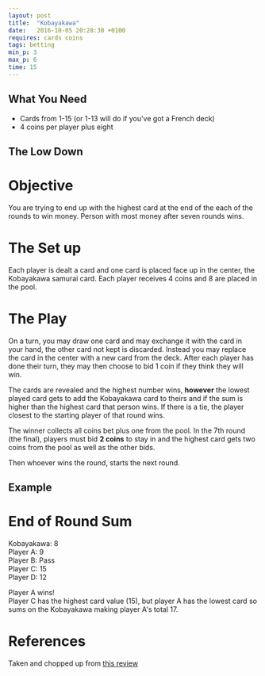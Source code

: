 ```yaml
---
layout: post
title:  "Kobayakawa"
date:   2016-10-05 20:28:30 +0100
requires: cards coins
tags: betting
min_p: 3
max_p: 6
time: 15
---
```


## What You Need  
- Cards from 1-15 (or 1-13 will do if you've got a French deck)
- 4 coins per player plus eight

## The Low Down  

# Objective  
You are trying to end up with the highest card at the end of the each of the rounds to win money. Person with most money after seven rounds wins.

# The Set up  
Each player is dealt a card and one card is placed face up in the center, the Kobayakawa samurai card. Each player receives 4 coins and 8 are placed in the pool.

# The Play  
On a turn, you may draw one card and may exchange it with the card in your hand, the other card not kept is discarded. Instead you may replace the card in the center with a new card from the deck. After each player has done their turn, they may then choose to bid 1 coin if they think they will win.

The cards are revealed and the highest number wins, **however** the lowest played card gets to add the Kobayakawa card to theirs and if the sum is higher than the highest card that person wins. If there is a tie, the player closest to the starting player  of that round wins.

The winner collects all coins bet plus one from the pool. In the 7th round (the final), players must bid __2 coins__ to stay in and the highest card gets two coins from the pool as well as the other bids.

Then whoever wins the round, starts the next round.

## Example  

# End of Round Sum  
Kobayakawa: 8  
Player A: 9  
Player B: Pass  
Player C: 15  
Player D: 12  


Player A wins!  
Player C has the highest card value (15), but player A has the lowest card so sums on the Kobayakawa making player A's total 17.

# References
Taken and chopped up from [this review](https://boardgamegeek.com/thread/978853/first-imppression-mini-review-mini-game)

